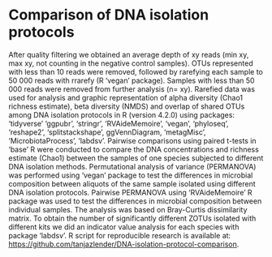 # Comparison of DNA isolation protocols 
After quality filtering we obtained an average depth of xy reads (min xy, max xy, not counting in the negative control samples). OTUs represented with less than 10 reads were removed, followed by rarefying each sample to 50 000 reads with rrarefy (R ‘vegan’ package). Samples with less than 50 000 reads were removed from further analysis (n= xy). Rarefied data was used for analysis and graphic representation of alpha diversity (Chao1 richness estimate), beta diversity (NMDS) and overlap of shared OTUs among DNA isolation protocols in R (version 4.2.0) using packages: ‘tidyverse’ ‘ggpubr’, ‘stringr’, ‘RVAideMemoire’, ‘vegan’, ‘phyloseq’, ‘reshape2’, ‘splitstackshape’, ggVennDiagram, ‘metagMisc’, ‘MicrobiotaProcess’, ‘labdsv’. Pairwise comparisons using paired t-tests in ‘base’ R were conducted to compare the DNA concentrations and richness estimate (Chao1) between the samples of one species subjected to different DNA isolation methods. Permutational analysis of variance (PERMANOVA) was performed using ‘vegan’ package to test the differences in microbial composition between aliquots of the same sample isolated using different DNA isolation protocols. Pairwise PERMANOVA using ‘RVAideMemoire’ R package was used to test the differences in microbial composition between individual samples. The analysis was based on Bray-Curtis dissimilarity matrix. To obtain the number of significantly different ZOTUs isolated with different kits we did an indicator value analysis for each species with package ‘labdsv’. R script for reproducible research is available at: https://github.com/tanjazlender/DNA-isolation-protocol-comparison. 
